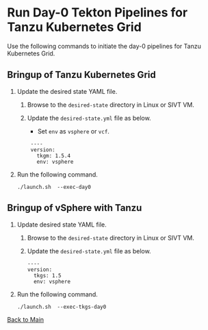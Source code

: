 # Run Day-0 Tekton Pipelines for Tanzu Kubernetes Grid

Use the following commands to initiate the day-0 pipelines for Tanzu Kubernetes Grid.

## Bringup of Tanzu Kubernetes Grid

1. Update the desired state YAML file.
   
   1. Browse to the `desired-state` directory in Linux or SIVT VM.
   
   2. Update the `desired-state.yml` file as below. 
      - Set `env` as `vsphere` or `vcf`.
     
	  ```
       ----
       version:
         tkgm: 1.5.4
         env: vsphere
       ```

2. Run the following command.

   ```shell
   ./launch.sh  --exec-day0
   ```

## Bringup of vSphere with Tanzu

1. Update desired state YAML file.
   
   1. Browse to the `desired-state` directory in Linux or SIVT VM.
     
   2. Update the `desired-state.yml` file as below.

	   ```
       ----
       version:
         tkgs: 1.5
         env: vsphere
       ```

2. Run the following command.

   ```shell
   ./launch.sh  --exec-tkgs-day0
   ```
   
[Back to Main](./README.md)
   
